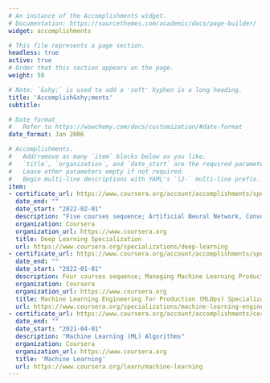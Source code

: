 ```yaml
---
# An instance of the Accomplishments widget.
# Documentation: https://sourcethemes.com/academic/docs/page-builder/
widget: accomplishments

# This file represents a page section.
headless: true
active: true
# Order that this section appears on the page.
weight: 50

# Note: `&shy;` is used to add a 'soft' hyphen in a long heading.
title: 'Accomplish&shy;ments'
subtitle:

# Date format
#   Refer to https://wowchemy.com/docs/customization/#date-format
date_format: Jan 2006

# Accomplishments.
#   Add/remove as many `item` blocks below as you like.
#   `title`, `organization`, and `date_start` are the required parameters.
#   Leave other parameters empty if not required.
#   Begin multi-line descriptions with YAML's `|2-` multi-line prefix.
item:
- certificate_url: https://www.coursera.org/account/accomplishments/specialization/certificate/VSTEP4H2ZFE4
  date_end: ""
  date_start: "2022-02-01"
  description: "Five courses sequence; Artificial Neural Network, Convolutional Neural Network, Tensorflow, Recurrent Neural Network, Transformers"
  organization: Coursera
  organization_url: https://www.coursera.org
  title: Deep Learning Specialization
  url: https://www.coursera.org/specializations/deep-learning
- certificate_url: https://www.coursera.org/account/accomplishments/specialization/certificate/LYKWC8RRF7M4
  date_end: ""
  date_start: "2022-01-01"
  description: Four courses sequence; Managing Machine Learning Production Systems, Deployment Pipelines, Model Pipelines, Data Pipelines
  organization: Coursera
  organization_url: https://www.coursera.org
  title: Machine Learning Engineering for Production (MLOps) Specialization
  url: https://www.coursera.org/specializations/machine-learning-engineering-for-production-mlops
- certificate_url: https://www.coursera.org/account/accomplishments/certificate/RBU7554AQ7BV
  date_end: ""
  date_start: "2021-04-01"
  description: "Machine Learning (ML) Algorithms"
  organization: Coursera
  organization_url: https://www.coursera.org
  title: 'Machine Learning'
  url: https://www.coursera.org/learn/machine-learning
---
```

